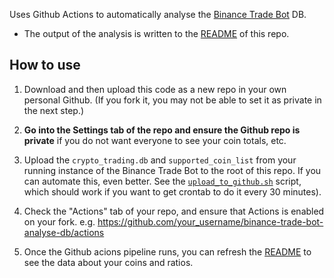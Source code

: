 
Uses Github Actions to automatically analyse the [Binance Trade Bot](https://github.com/idkravitz/binance-trade-bot) DB. 

* The output of the analysis is written to the [README](README.md) of this repo.

## How to use

1. Download and then upload this code as a new repo in your own personal Github. (If you fork it, you may not be able to set it as private in the next step.)

2. **Go into the Settings tab of the repo and ensure the Github repo is private** if you do not want everyone to see your coin totals, etc.

3. Upload the `crypto_trading.db` and `supported_coin_list` from your running instance of the Binance Trade Bot to the root of this repo. If you can automate this, even better. See the [`upload_to_github.sh`](upload_to_github.sh) script, which should work if you want to get crontab to do it every 30 minutes).

4. Check the "Actions" tab of your repo, and ensure that Actions is enabled on your fork. e.g. https://github.com/your_username/binance-trade-bot-analyse-db/actions

5. Once the Github acions pipeline runs, you can refresh the [README](README.md) to see the data about your coins and ratios.
